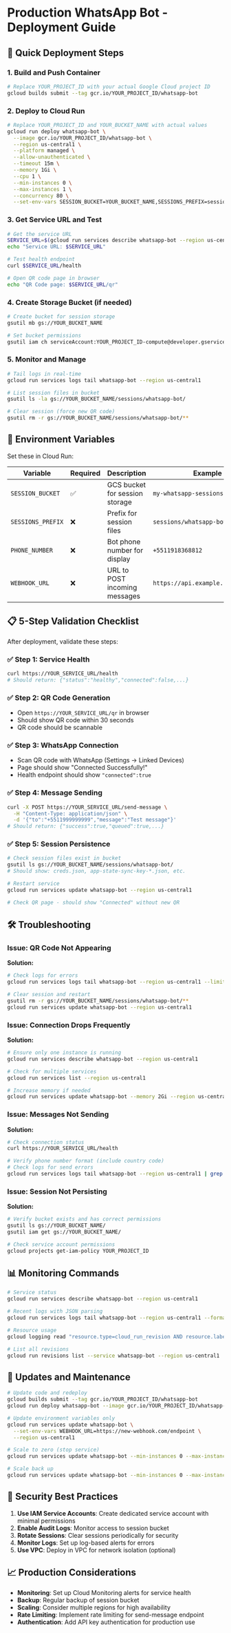 # Production WhatsApp Bot - Deployment Guide

## 🚀 Quick Deployment Steps

### 1. Build and Push Container
```bash
# Replace YOUR_PROJECT_ID with your actual Google Cloud project ID
gcloud builds submit --tag gcr.io/YOUR_PROJECT_ID/whatsapp-bot
```

### 2. Deploy to Cloud Run
```bash
# Replace YOUR_PROJECT_ID and YOUR_BUCKET_NAME with actual values
gcloud run deploy whatsapp-bot \
  --image gcr.io/YOUR_PROJECT_ID/whatsapp-bot \
  --region us-central1 \
  --platform managed \
  --allow-unauthenticated \
  --timeout 15m \
  --memory 1Gi \
  --cpu 1 \
  --min-instances 0 \
  --max-instances 1 \
  --concurrency 80 \
  --set-env-vars SESSION_BUCKET=YOUR_BUCKET_NAME,SESSIONS_PREFIX=sessions/whatsapp-bot,PHONE_NUMBER=+5511918368812
```

### 3. Get Service URL and Test
```bash
# Get the service URL
SERVICE_URL=$(gcloud run services describe whatsapp-bot --region us-central1 --format 'value(status.url)')
echo "Service URL: $SERVICE_URL"

# Test health endpoint
curl $SERVICE_URL/health

# Open QR code page in browser
echo "QR Code page: $SERVICE_URL/qr"
```

### 4. Create Storage Bucket (if needed)
```bash
# Create bucket for session storage
gsutil mb gs://YOUR_BUCKET_NAME

# Set bucket permissions
gsutil iam ch serviceAccount:YOUR_PROJECT_ID-compute@developer.gserviceaccount.com:objectAdmin gs://YOUR_BUCKET_NAME
```

### 5. Monitor and Manage
```bash
# Tail logs in real-time
gcloud run services logs tail whatsapp-bot --region us-central1

# List session files in bucket
gsutil ls -la gs://YOUR_BUCKET_NAME/sessions/whatsapp-bot/

# Clear session (force new QR code)
gsutil rm -r gs://YOUR_BUCKET_NAME/sessions/whatsapp-bot/**
```

## 🔧 Environment Variables

Set these in Cloud Run:

| Variable | Required | Description | Example |
|----------|----------|-------------|---------|
| `SESSION_BUCKET` | ✅ | GCS bucket for session storage | `my-whatsapp-sessions` |
| `SESSIONS_PREFIX` | ❌ | Prefix for session files | `sessions/whatsapp-bot` |
| `PHONE_NUMBER` | ❌ | Bot phone number for display | `+5511918368812` |
| `WEBHOOK_URL` | ❌ | URL to POST incoming messages | `https://api.example.com/webhook` |

## 📋 5-Step Validation Checklist

After deployment, validate these steps:

### ✅ Step 1: Service Health
```bash
curl https://YOUR_SERVICE_URL/health
# Should return: {"status":"healthy","connected":false,...}
```

### ✅ Step 2: QR Code Generation
- Open `https://YOUR_SERVICE_URL/qr` in browser
- Should show QR code within 30 seconds
- QR code should be scannable

### ✅ Step 3: WhatsApp Connection
- Scan QR code with WhatsApp (Settings → Linked Devices)
- Page should show "Connected Successfully!" 
- Health endpoint should show `"connected":true`

### ✅ Step 4: Message Sending
```bash
curl -X POST https://YOUR_SERVICE_URL/send-message \
  -H "Content-Type: application/json" \
  -d '{"to":"+5511999999999","message":"Test message"}'
# Should return: {"success":true,"queued":true,...}
```

### ✅ Step 5: Session Persistence
```bash
# Check session files exist in bucket
gsutil ls gs://YOUR_BUCKET_NAME/sessions/whatsapp-bot/
# Should show: creds.json, app-state-sync-key-*.json, etc.

# Restart service
gcloud run services update whatsapp-bot --region us-central1

# Check QR page - should show "Connected" without new QR
```

## 🛠️ Troubleshooting

### Issue: QR Code Not Appearing
**Solution:**
```bash
# Check logs for errors
gcloud run services logs tail whatsapp-bot --region us-central1 --limit 50

# Clear session and restart
gsutil rm -r gs://YOUR_BUCKET_NAME/sessions/whatsapp-bot/**
gcloud run services update whatsapp-bot --region us-central1
```

### Issue: Connection Drops Frequently
**Solution:**
```bash
# Ensure only one instance is running
gcloud run services describe whatsapp-bot --region us-central1

# Check for multiple services
gcloud run services list --region us-central1

# Increase memory if needed
gcloud run services update whatsapp-bot --memory 2Gi --region us-central1
```

### Issue: Messages Not Sending
**Solution:**
```bash
# Check connection status
curl https://YOUR_SERVICE_URL/health

# Verify phone number format (include country code)
# Check logs for send errors
gcloud run services logs tail whatsapp-bot --region us-central1 | grep "send"
```

### Issue: Session Not Persisting
**Solution:**
```bash
# Verify bucket exists and has correct permissions
gsutil ls gs://YOUR_BUCKET_NAME/
gsutil iam get gs://YOUR_BUCKET_NAME/

# Check service account permissions
gcloud projects get-iam-policy YOUR_PROJECT_ID
```

## 📊 Monitoring Commands

```bash
# Service status
gcloud run services describe whatsapp-bot --region us-central1

# Recent logs with JSON parsing
gcloud run services logs tail whatsapp-bot --region us-central1 --format json

# Resource usage
gcloud logging read "resource.type=cloud_run_revision AND resource.labels.service_name=whatsapp-bot" --limit 10

# List all revisions
gcloud run revisions list --service whatsapp-bot --region us-central1
```

## 🔄 Updates and Maintenance

```bash
# Update code and redeploy
gcloud builds submit --tag gcr.io/YOUR_PROJECT_ID/whatsapp-bot
gcloud run deploy whatsapp-bot --image gcr.io/YOUR_PROJECT_ID/whatsapp-bot --region us-central1

# Update environment variables only
gcloud run services update whatsapp-bot \
  --set-env-vars WEBHOOK_URL=https://new-webhook.com/endpoint \
  --region us-central1

# Scale to zero (stop service)
gcloud run services update whatsapp-bot --min-instances 0 --max-instances 0 --region us-central1

# Scale back up
gcloud run services update whatsapp-bot --min-instances 0 --max-instances 1 --region us-central1
```

## 🔐 Security Best Practices

1. **Use IAM Service Accounts**: Create dedicated service account with minimal permissions
2. **Enable Audit Logs**: Monitor access to session bucket
3. **Rotate Sessions**: Clear sessions periodically for security
4. **Monitor Logs**: Set up log-based alerts for errors
5. **Use VPC**: Deploy in VPC for network isolation (optional)

## 📈 Production Considerations

- **Monitoring**: Set up Cloud Monitoring alerts for service health
- **Backup**: Regular backup of session bucket
- **Scaling**: Consider multiple regions for high availability
- **Rate Limiting**: Implement rate limiting for send-message endpoint
- **Authentication**: Add API key authentication for production use